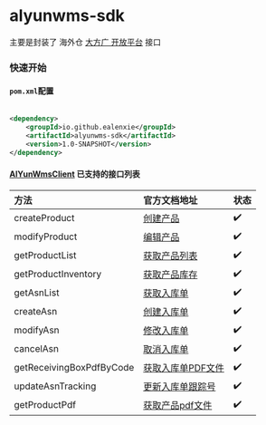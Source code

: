 alyunwms-sdk
======

主要是封装了 海外仓 [大方广 开放平台](http://al.yunwms.com/api-doc/index.php) 接口

### 快速开始

#### `pom.xml`配置

```xml

<dependency>
    <groupId>io.github.ealenxie</groupId>
    <artifactId>alyunwms-sdk</artifactId>
    <version>1.0-SNAPSHOT</version>
</dependency>
```

#### [AlYunWmsClient](https://github.com/EalenXie/sdk-all-unusual/blob/main/alyunwms-sdk/src/main/java/io/github/ealenxie/alyunwms/AlYunWmsClient.java) 已支持的接口列表

| 方法                       | 官方文档地址                                               | 状态  |
|:-------------------------|:-----------------------------------------------------|:----|
| createProduct            | [创建产品](http://al.yunwms.com/api-doc/index.php)       | ✔️  |
| modifyProduct            | [编辑产品](http://al.yunwms.com/api-doc/index.php)       | ✔️  |
| getProductList           | [获取产品列表](http://al.yunwms.com/api-doc/index.php)     | ✔️  |
| getProductInventory      | [获取产品库存](http://al.yunwms.com/api-doc/index.php)     | ✔️  |
| getAsnList               | [获取入库单](http://al.yunwms.com/api-doc/index.php)      | ✔️  |
| createAsn                | [创建入库单](http://al.yunwms.com/api-doc/index.php)      | ✔️  |
| modifyAsn                | [修改入库单](http://al.yunwms.com/api-doc/index.php)      | ✔️  |
| cancelAsn                | [取消入库单](http://al.yunwms.com/api-doc/index.php)      | ✔️  |
| getReceivingBoxPdfByCode | [获取入库单PDF文件](http://al.yunwms.com/api-doc/index.php) | ✔️  |
| updateAsnTracking        | [更新入库单跟踪号](http://al.yunwms.com/api-doc/index.php)   | ✔️  |
| getProductPdf            | [获取产品pdf文件](http://al.yunwms.com/api-doc/index.php)  | ✔️  |
